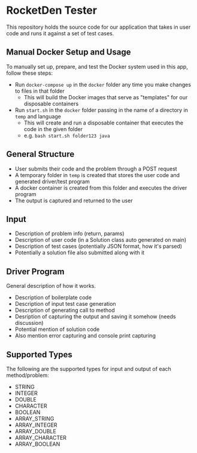 # RocketDen Tester

This repository holds the source code for our application that takes in user code
and runs it against a set of test cases. 

## Manual Docker Setup and Usage

To manually set up, prepare, and test the Docker system used in this app, follow these steps:

* Run `docker-compose up` in the `docker` folder any time you make changes to files in that folder
  * This will build the Docker images that serve as "templates" for our disposable containers
* Run `start.sh` in the `docker` folder passing in the name of a directory in `temp` and language
  * This will create and run a disposable container that executes the code in the given folder
  * e.g. `bash start.sh folder123 java`

## General Structure

* User submits their code and the problem through a POST request
* A temporary folder in `temp` is created that stores the user code and generated driver/test program
* A docker container is created from this folder and executes the driver program
* The output is captured and returned to the user

## Input

* Description of problem info (return, params)
* Description of user code (in a Solution class auto generated on main)
* Description of test cases (potentially JSON format, how it's parsed)
* Potentially a solution file also submitted along with it

## Driver Program

General description of how it works. 

* Description of boilerplate code 
* Description of input test case generation 
* Description of generating call to method
* Desription of capturing the output and saving it somehow (needs discussion)
* Potential mention of solution code
* Also mention error capturing and console print capturing


## Supported Types 

The following are the supported types for input and output of each method/problem: 

* STRING
* INTEGER
* DOUBLE
* CHARACTER
* BOOLEAN
* ARRAY_STRING
* ARRAY_INTEGER
* ARRAY_DOUBLE
* ARRAY_CHARACTER
* ARRAY_BOOLEAN

